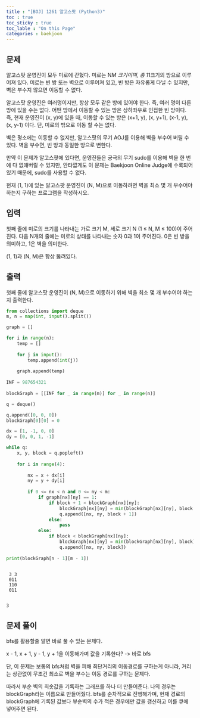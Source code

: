 ```yaml
---
title : "[BOJ] 1261 알고스팟 (Python3)"
toc : true
toc_sticky : true
toc_lable : "On this Page"
categories : baekjoon
---
```

## 문제
알고스팟 운영진이 모두 미로에 갇혔다. 미로는 N*M 크기이며, 총 1*1크기의 방으로 이루어져 있다. 미로는 빈 방 또는 벽으로 이루어져 있고, 빈 방은 자유롭게 다닐 수 있지만, 벽은 부수지 않으면 이동할 수 없다.

알고스팟 운영진은 여러명이지만, 항상 모두 같은 방에 있어야 한다. 즉, 여러 명이 다른 방에 있을 수는 없다. 어떤 방에서 이동할 수 있는 방은 상하좌우로 인접한 빈 방이다. 즉, 현재 운영진이 (x, y)에 있을 때, 이동할 수 있는 방은 (x+1, y), (x, y+1), (x-1, y), (x, y-1) 이다. 단, 미로의 밖으로 이동 할 수는 없다.

벽은 평소에는 이동할 수 없지만, 알고스팟의 무기 AOJ를 이용해 벽을 부수어 버릴 수 있다. 벽을 부수면, 빈 방과 동일한 방으로 변한다.

만약 이 문제가 알고스팟에 있다면, 운영진들은 궁극의 무기 sudo를 이용해 벽을 한 번에 다 없애버릴 수 있지만, 안타깝게도 이 문제는 Baekjoon Online Judge에 수록되어 있기 때문에, sudo를 사용할 수 없다.

현재 (1, 1)에 있는 알고스팟 운영진이 (N, M)으로 이동하려면 벽을 최소 몇 개 부수어야 하는지 구하는 프로그램을 작성하시오.

## 입력
첫째 줄에 미로의 크기를 나타내는 가로 크기 M, 세로 크기 N (1 ≤ N, M ≤ 100)이 주어진다. 다음 N개의 줄에는 미로의 상태를 나타내는 숫자 0과 1이 주어진다. 0은 빈 방을 의미하고, 1은 벽을 의미한다.

(1, 1)과 (N, M)은 항상 뚫려있다.

## 출력
첫째 줄에 알고스팟 운영진이 (N, M)으로 이동하기 위해 벽을 최소 몇 개 부수어야 하는지 출력한다.


```python
from collections import deque
m, n = map(int, input().split())

graph = []

for i in range(n):
    temp = []
    
    for j in input():
        temp.append(int(j))
        
    graph.append(temp)
    
INF = 987654321 
    
blockGraph = [[INF for _ in range(m)] for _ in range(n)]

q = deque()

q.append([0, 0, 0])
blockGraph[0][0] = 0

dx = [1, -1, 0, 0]
dy = [0, 0, 1, -1]

while q:
    x, y, block = q.popleft()
    
    for i in range(4):
        
        nx = x + dx[i]
        ny = y + dy[i]
        
        if 0 <= nx < n and 0 <= ny < m:
            if graph[nx][ny] == 1:
                if block + 1 < blockGraph[nx][ny]:
                    blockGraph[nx][ny] = min(blockGraph[nx][ny], block + 1)
                    q.append([nx, ny, block + 1])
                else:
                    pass
            else:
                if block < blockGraph[nx][ny]:
                    blockGraph[nx][ny] = min(blockGraph[nx][ny], block)
                    q.append([nx, ny, block])
                    
print(blockGraph[n - 1][m - 1])
               
```

     3 3
     011
     110
     011


    3


## 문제 풀이
bfs를 활용할줄 알면 바로 풀 수 있는 문제다.

x - 1, x + 1, y - 1, y + 1을 이동해가며 값을 기록한다? -> 바로 bfs

단, 이 문제는 보통의 bfs처럼 벽을 피해 최단거리의 이동경로를 구하는게 아니라, 거리는 상관없이 무조건 최소로 벽을 부수는 이동 경로를 구하는 문제다. 

따라서 부순 벽의 최솟값을 기록하는 그래프를 하나 더 만들어준다. 나의 경우는 blockGraph라는 이름으로 만들어줬다. bfs를 순차적으로 진행해가며, 현재 경로의 blockGraph에 기록된 값보다 부순벽의 수가 적은 경우에만 값을 갱신하고 이를 큐에 넣어주면 된다.
